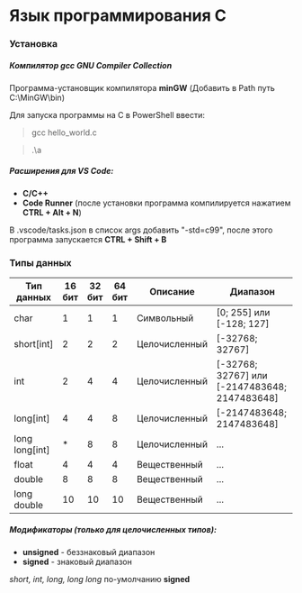 # Язык программирования C

### Установка

##### Компилятор gcc GNU Compiler Collection

Программа-установщик компилятора <b>minGW</b>
(Добавить в Path путь C:\MinGW\bin)

Для запуска программы на C в PowerShell ввести:

> gcc hello_world.c

> .\a

##### Расширения для VS Code:
* <b>C/C++</b>
* <b>Code Runner</b> (после установки программа компилируется нажатием <b>CTRL + Alt + N</b>)

В .vscode/tasks.json в список args добавить "-std=c99", после этого программа запускается <b>CTRL + Shift + B</b>

### Типы данных

|Тип данных|16 бит|32 бит|64 бит|Описание|Диапазон|
|---|---|---|---|---|---|
|char|1|1|1|Символьный|\[0; 255\] или \[-128; 127\]|
|short\[int\]|2|2|2|Целочисленный|\[-32768; 32767\]|
|int|2|4|4|Целочисленный|\[-32768; 32767\] или \[-2147483648; 2147483648\]|
|long\[int\]|4|4|8|Целочисленный|\[-2147483648; 2147483648\]|
|long long\[int\]|*|8|8|Целочисленный|...|
|float|4|4|4|Вещественный|...|
|double|8|8|8|Вещественный|...|
|long double|10|10|10|Вещественный|...|

##### Модификаторы (только для целочисленных типов):
* <b>unsigned</b> - беззнаковый диапазон
* <b>signed</b> - знаковый диапазон

<em>short, int, long, long long</em> по-умолчанию <b>signed</b>